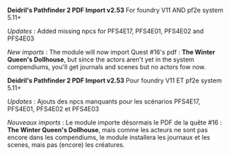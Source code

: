 **Deidril's Pathfinder 2 PDF Import v2.53**
For foundry V11 AND pf2e system 5.11+

*Updates* : Added missing npcs for PFS4E17, PFS4E01, PFS4E02 and PFS4E03

*New imports* : The module will now import Quest #16's pdf : **The Winter Queen's Dollhouse**, but
since the actors aren't yet in the system compendiums, you'll get journals and scenes but no actors fow now.

**Deidril's Pathfinder 2 PDF Import v2.53**
Pour foundry V11 ET pf2e system 5.11+

*Updates* : Ajouts des npcs manquants pour les scénarios PFS4E17, PFS4E01, PFS4E02 et PFS4E03

*Nouveaux imports* : Le module importe désormais le PDF de la quête #16 : **The Winter Queen's Dollhouse**,
mais comme les acteurs ne sont pas encore dans les compendiums, le module installera les journaux et les scenes, 
mais pas (encore) les créatures.

